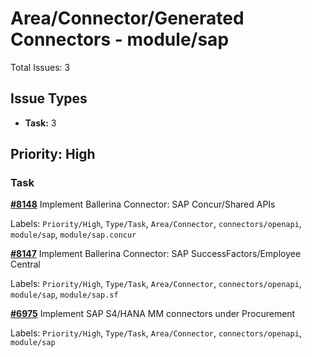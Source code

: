 # Area/Connector/Generated Connectors - module/sap

Total Issues: 3

## Issue Types

- **Task:** 3

## Priority: High

### Task

**[#8148](https://github.com/ballerina-platform/ballerina-library/issues/8148)** Implement Ballerina Connector: SAP Concur/Shared APIs

Labels: `Priority/High`, `Type/Task`, `Area/Connector`, `connectors/openapi`, `module/sap`, `module/sap.concur`

**[#8147](https://github.com/ballerina-platform/ballerina-library/issues/8147)** Implement Ballerina Connector: SAP SuccessFactors/Employee Central

Labels: `Priority/High`, `Type/Task`, `Area/Connector`, `connectors/openapi`, `module/sap`, `module/sap.sf`

**[#6975](https://github.com/ballerina-platform/ballerina-library/issues/6975)** Implement SAP S4/HANA MM connectors under Procurement 

Labels: `Priority/High`, `Type/Task`, `Area/Connector`, `connectors/openapi`, `module/sap`

